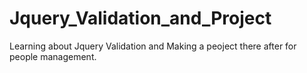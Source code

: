 # Jquery_Validation_and_Project
Learning about Jquery Validation and Making a peoject there after for people management.
